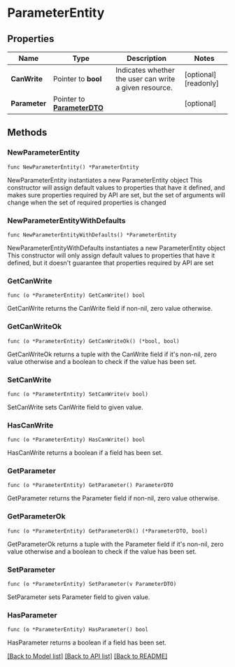 # ParameterEntity

## Properties

Name | Type | Description | Notes
------------ | ------------- | ------------- | -------------
**CanWrite** | Pointer to **bool** | Indicates whether the user can write a given resource. | [optional] [readonly] 
**Parameter** | Pointer to [**ParameterDTO**](ParameterDTO.md) |  | [optional] 

## Methods

### NewParameterEntity

`func NewParameterEntity() *ParameterEntity`

NewParameterEntity instantiates a new ParameterEntity object
This constructor will assign default values to properties that have it defined,
and makes sure properties required by API are set, but the set of arguments
will change when the set of required properties is changed

### NewParameterEntityWithDefaults

`func NewParameterEntityWithDefaults() *ParameterEntity`

NewParameterEntityWithDefaults instantiates a new ParameterEntity object
This constructor will only assign default values to properties that have it defined,
but it doesn't guarantee that properties required by API are set

### GetCanWrite

`func (o *ParameterEntity) GetCanWrite() bool`

GetCanWrite returns the CanWrite field if non-nil, zero value otherwise.

### GetCanWriteOk

`func (o *ParameterEntity) GetCanWriteOk() (*bool, bool)`

GetCanWriteOk returns a tuple with the CanWrite field if it's non-nil, zero value otherwise
and a boolean to check if the value has been set.

### SetCanWrite

`func (o *ParameterEntity) SetCanWrite(v bool)`

SetCanWrite sets CanWrite field to given value.

### HasCanWrite

`func (o *ParameterEntity) HasCanWrite() bool`

HasCanWrite returns a boolean if a field has been set.

### GetParameter

`func (o *ParameterEntity) GetParameter() ParameterDTO`

GetParameter returns the Parameter field if non-nil, zero value otherwise.

### GetParameterOk

`func (o *ParameterEntity) GetParameterOk() (*ParameterDTO, bool)`

GetParameterOk returns a tuple with the Parameter field if it's non-nil, zero value otherwise
and a boolean to check if the value has been set.

### SetParameter

`func (o *ParameterEntity) SetParameter(v ParameterDTO)`

SetParameter sets Parameter field to given value.

### HasParameter

`func (o *ParameterEntity) HasParameter() bool`

HasParameter returns a boolean if a field has been set.


[[Back to Model list]](../README.md#documentation-for-models) [[Back to API list]](../README.md#documentation-for-api-endpoints) [[Back to README]](../README.md)


